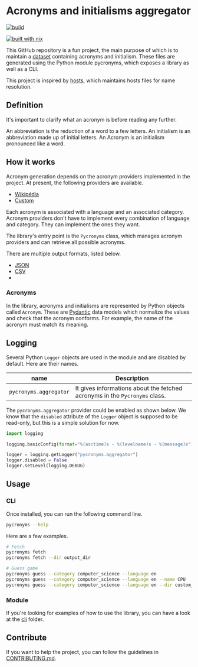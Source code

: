 # Acronyms and initialisms aggregator 

[![build](https://github.com/theobori/pycronyms/actions/workflows/build.yml/badge.svg)](https://github.com/theobori/pycronyms/actions/workflows/build.yml)

[![built with nix](https://builtwithnix.org/badge.svg)](https://builtwithnix.org)

This GitHub repository is a fun project, the main purpose of which is to maintain a [dataset](pycronyms_output) containing acronyms and initialism. These files are generated using the Python module pycronyms, which exposes a library as well as a CLI.

This project is inspired by [hosts](https://github.com/StevenBlack/hosts), which maintains hosts files for name resolution.

## Definition

It's important to clarify what an acronym is before reading any further.

An abbreviation is the reduction of a word to a few letters.
An initialism is an abbreviation made up of initial letters.
An Acronym is an initialism pronounced like a word.

## How it works

Acronym generation depends on the acronym providers implemented in the project. At present, the following providers are available.
- [Wikipédia](pycronyms/providers/wikipedia.py)
- [Custom](pycronyms/providers/custom.py)

Each acronym is associated with a language and an associated category. Acronym providers don't have to implement every combination of language and category. They can implement the ones they want.

The library's entry point is the `Pycronyms` class, which manages acronym providers and can retrieve all possible acronyms.

There are multiple output formats, listed below.
- [JSON](pycronyms/handlers/json.py)
- [CSV](pycronyms/handlers/csv.py)
- 
### Acronyms

In the library, acronyms and initialisms are represented by Python objects called `Acronym`. These are [Pydantic](https://docs.pydantic.dev/latest/) data models which normalize the values and check that the acronym conforms. For example, the name of the acronym must match its meaning.

## Logging

Several Python `Logger` objects are used in the module and are disabled by default. Here are their names.

| name | Description |
| - | - |
| `pycronyms.aggregator` | It gives informations about the fetched acronyms in the `Pycronyms` class.  |

The `pycronyms.aggregator` provider could be enabled as shown below. We know that the `disabled` attribute of the `Logger` object is supposed to be read-only, but this is a simple solution for now.

```python
import logging

logging.basicConfig(format="%(asctime)s - %(levelname)s - %(message)s")

logger = logging.getLogger("pycronyms.aggregator")
logger.disabled = False
logger.setLevel(logging.DEBUG)
```

## Usage

### CLI

Once installed, you can run the following command line.

```bash
pycronyms --help
```

Here are a few examples.

```bash
# Fetch
pycronyms fetch
pycronyms fetch --dir output_dir

# Guess game
pycronyms guess --category computer_science --language en
pycronyms guess --category computer_science --language en --name CPU
pycronyms guess --category computer_science --language en --dir custom_input_dir
```

### Module

If you're looking for examples of how to use the library, you can have a look at the [cli](pycronyms/cli) folder.

## Contribute

If you want to help the project, you can follow the guidelines in [CONTRIBUTING.md](./CONTRIBUTING.md).
